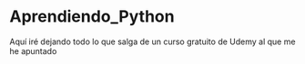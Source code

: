 # Aprendiendo_Python
 Aquí iré dejando todo lo que salga de un curso gratuito de Udemy al que me he apuntado
